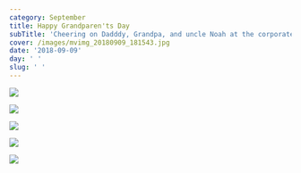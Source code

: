 ```yaml
---
category: September
title: Happy Grandparen'ts Day
subTitle: 'Cheering on Dadddy, Grandpa, and uncle Noah at the corporate cup.  '
cover: /images/mvimg_20180909_181543.jpg
date: '2018-09-09'
day: ' '
slug: ' '
---
```

![](/images/mvimg_20180909_181543.jpg)

![](/images/mvimg_20180909_181417.jpg)

![](/images/img_20180909_092451.jpg)

![](/images/img_20180909_092101.jpg)

![](/images/img_20180909_090512.jpg)

